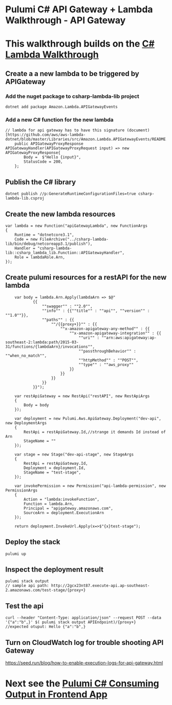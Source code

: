 # Pulumi C# API Gateway + Lambda Walkthrough - API Gateway

# This walkthrough builds on the [C# Lambda Walkthrough](./readme-lambda.md)

## Create a a new lambda to be triggered by APIGateway

### Add the nuget package to csharp-lambda-lib project
    dotnet add package Amazon.Lambda.APIGatewayEvents

### Add a new C# function for the new lambda
    // lambda for api gateway has to have this signature (document)[https://github.com/aws/aws-lambda-dotnet/blob/master/Libraries/src/Amazon.Lambda.APIGatewayEvents/README.md]
        public APIGatewayProxyResponse  APIGatewayHandler(APIGatewayProxyRequest input) => new APIGatewayProxyResponse{
            Body =  $"Hello {input}",
            StatusCode = 200,
        };

## Publish the C# library
    dotnet publish //p:GenerateRuntimeConfigurationFiles=true csharp-lambda-lib.csproj

## Create the new lambda resources
    var lambda = new Function("apiGatewayLambda", new FunctionArgs
    {
        Runtime = "dotnetcore3.1",
        Code = new FileArchive("../csharp-lambda-lib/bin/debug/netcoreapp3.1/publish"),
        Handler = "csharp-lambda-lib::csharp_lambda_lib.Function::APIGatewayHandler",
        Role = lambdaRole.Arn,
    });
        
## Create pulumi resources for a restAPI for the new lambda
        var body = lambda.Arn.Apply(lambdaArn => $@"
                {{
                    ""swagger"" : ""2.0"",
                    ""info"" : {{""title"" : ""api"", ""version"" : ""1.0""}},
                    ""paths"" : {{
                        ""/{{proxy+}}"" : {{
                            ""x-amazon-apigateway-any-method"" : {{
                                ""x-amazon-apigateway-integration"" : {{
                                    ""uri"" : ""arn:aws:apigateway:ap-southeast-2:lambda:path/2015-03-31/functions/{lambdaArn}/invocations"",
                                    ""passthroughBehavior"" : ""when_no_match"",
                                    ""httpMethod"" : ""POST"",
                                    ""type"" : ""aws_proxy""
                                }}
                            }}
                        }}
                    }}
                }}");

        var restApiGateway = new RestApi("restAPI", new RestApiArgs
        {
            Body = body
        });

        var deployment = new Pulumi.Aws.ApiGateway.Deployment("dev-api", new DeploymentArgs
        {
            RestApi = restApiGateway.Id,//strange it demands Id instead of Arn
            StageName = ""
        });

        var stage = new Stage("dev-api-stage", new StageArgs
        {
            RestApi = restApiGateway.Id,
            Deployment = deployment.Id,
            StageName = "test-stage",
        });

        var invokePermission = new Permission("api-lambda-permission", new PermissionArgs
        {
            Action = "lambda:invokeFunction",
            Function = lambda.Arn,
            Principal = "apigateway.amazonaws.com",
            SourceArn = deployment.ExecutionArn
        });

        return deployment.InvokeUrl.Apply(x=>$"{x}test-stage");

## Deploy the stack
    pulumi up

## Inspect the deployment result
    pulumi stack output
    // sample api path: http://2gcx23nt87.execute-api.ap-southeast-2.amazonaws.com/test-stage/{proxy+}

## Test the api
    curl --header "Content-Type: application/json" --request POST --data '{"a":"b",}' $( pulumi stack output APIEndpoint)/{proxy+}
    //expected otuput: Hello {"a":"b",}

## Turn on CloudWatch log for trouble shooting API Gateway
https://seed.run/blog/how-to-enable-execution-logs-for-api-gateway.html
   

# Next see the [Pulumi C# Consuming Output in Frontend App](./readme-consuming-pulumi-output.md)